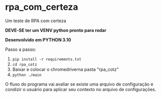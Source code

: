 # rpa_com_certeza
Um teste de RPA com certeza

**DEVE-SE ter um VENV python pronto para rodar**

**Desenvolvido em PYTHON 3.10**

Passo a passo:

1. `pip install -r requirements.txt`
2. `cd rpa_cotz`
3. Baixar e colocar o chromedriverna pasta "rpa_cotz"
4. `python ./main`

O fluxo do programa vai avaliar se existe uma arquivo de configuração e condizir o usuário
para aplicar seu contexto no arquivo de configurações.
